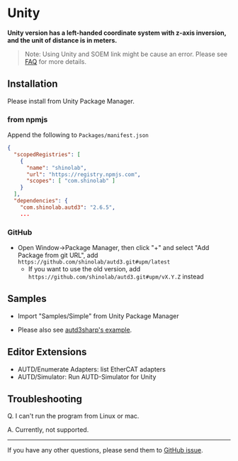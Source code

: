 # Unity

**Unity version has a left-handed coordinate system with z-axis inversion, and the unit of distance is in meters.**

> Note: Using Unity and SOEM link might be cause an error. Please see [FAQ](https://shinolab.github.io/autd3/book/en/FAQ/faq#frequent-send-failures-when-using-linksoem) for more details. 

## Installation

Please install from Unity Package Manager.

### from npmjs

Append the following to `Packages/manifest.json`

```json
{
  "scopedRegistries": [
    {
      "name": "shinolab",
      "url": "https://registry.npmjs.com",
      "scopes": [ "com.shinolab" ]
    }
  ],
  "dependencies": {
    "com.shinolab.autd3": "2.6.5",
    ...
```

### GitHub

- Open Window→Package Manager, then click "+" and select "Add Package from git URL", add `https://github.com/shinolab/autd3.git#upm/latest`
    - If you want to use the old version, add `https://github.com/shinolab/autd3.git#upm/vX.Y.Z` instead

## Samples

- Import "Samples/Simple" from Unity Package Manager

- Please also see [autd3sharp's example](https://github.com/shinolab/autd3/tree/master/cs/example).

## Editor Extensions

- AUTD/Enumerate Adapters: list EtherCAT adapters
- AUTD/Simulator: Run AUTD-Simulator for Unity

## Troubleshooting

Q. I can't run the program from Linux or mac.

A. Currently, not supported.

---

If you have any other questions, please send them to [GitHub issue](https://github.com/shinolab/autd3/issues).
